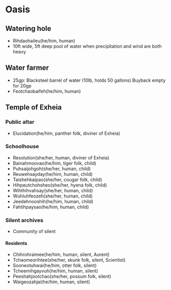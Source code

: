 # Oasis

## Watering hole
- Rihdaohaileu(he/him, human)
- 10ft wide, 5ft deep pool of water when precipitation and wind are both heavy

## Water farmer
- 25gp: Blacksteel barrel of water (10lb, holds 50 gallons) Buyback empty for 20gp
- Feotchaobaifeh(he/him, human)

## Temple of Exheia

### Public altar
- Elucidation(he/him, panther folk, diviner of Exheia)

### Schoolhouse
- Resolution(she/her, human, diviner of Exheia)
- Bainahmoovao(he/him, tiger folk, child)
- Puhsaijohgoh(she/her, human, child)
- Reuwehsayday(he/him, human, child)
- Taishehkaipao(she/her, cougar folk, child)
- Hihpeutchohsheo(she/her, hyena folk, child)
- Wihthihvahsay(she/her, human, child)
- Wuhluhfeozeh(she/her, human, child)
- Jeedehnooshih(he/him, human, child)
- Fahtihpaysao(he/him, human, child)

### Silent archives
- Community of silent

#### Residents
- Chihrohraimee(he/him, human, silent, Aurent)
- Tchaomeorihtee(she/her, skunk folk, silent, Scientist)
- Sooneotuhwai(he/him, otter folk, silent)
- Tcheemihgayvuh(he/him, human, silent)
- Peeshahjootchao(she/her, possum folk, silent)
- Waigeozahjai(he/him, human, silent)